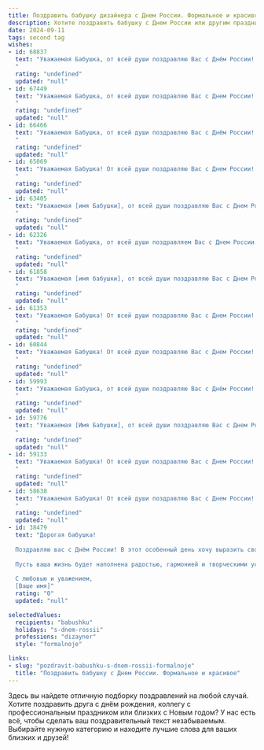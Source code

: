 ```yaml
---
title: Поздравить бабушку дизайнера с Днем России. Формальное и красивое
description: Хотите поздравить бабушку с Днем России или другим праздником? Наш ИИ создаст незабываемое поздравление, а вы обязательно выделитесь среди других.  
date: 2024-09-11
tags: second tag
wishes:
- id: 68837
  text: "Уважаемая Бабушка, от всей души поздравляю Вас с Днём России! Желаю Вам крепкого здоровья, благополучия и творческих успехов в Вашей работе дизайнера. Пусть этот праздник станет для Вас ярким и запоминающимся!
  "
  rating: "undefined"
  updated: "null"
- id: 67449
  text: "Уважаемая Бабушка, от всей души поздравляю Вас с Днем России! Желаю Вам крепкого здоровья, радости, мира и благополучия. Пусть Ваш талант дизайнера продолжает радовать всех вокруг красотой и оригинальностью.
  "
  rating: "undefined"
  updated: "null"
- id: 66466
  text: "Уважаемая Бабушка, от всей души поздравляю Вас с Днём России! Желаю Вам крепкого здоровья, благополучия и вдохновения в Вашей работе дизайнера. Пусть Ваша жизнь будет наполнена яркими красками, а Ваше творчество приносит радость Вам и окружающим!
  "
  rating: "undefined"
  updated: "null"
- id: 65069
  text: "Уважаемая Бабушка! От всей души поздравляю Вас с Днем России! Желаю Вам крепкого здоровья, благополучия и вдохновения в Вашей творческой профессии дизайнера. Пусть этот праздник станет для Вас символом гордости за нашу великую страну и вдохновлением на новые свершения!
  "
  rating: "undefined"
  updated: "null"
- id: 63405
  text: "Уважаемая [имя Бабушки], от всей души поздравляю Вас с Днем России!  Желаю Вам крепкого здоровья, благополучия и вдохновения в Вашем творчестве. Пусть Ваша работа дизайнера приносит радость и удовлетворение, а Ваша жизнь будет наполнена красотой и гармонией!
  "
  rating: "undefined"
  updated: "null"
- id: 62326
  text: "Уважаемая Бабушка, от всей души поздравляем Вас с Днем России! Желаем Вам крепкого здоровья, благополучия и долгих лет жизни. Пусть Ваша творческая натура, присущая истинному дизайнеру, всегда будет источником вдохновения и радости!
  "
  rating: "undefined"
  updated: "null"
- id: 61858
  text: "Уважаемая [имя бабушки], от всей души поздравляю Вас с Днем России! Желаю Вам крепкого здоровья, благополучия и долгих лет жизни. Пусть Ваша душа всегда будет полна радости, а сердце - теплотой. Пусть Ваш талант дизайнера продолжает радовать всех вокруг, создавая красоту и уют.
  "
  rating: "undefined"
  updated: "null"
- id: 61353
  text: "Уважаемая Бабушка! От всей души поздравляю Вас с Днем России! Желаю Вам крепкого здоровья, радости, мира и благополучия. Пусть Ваша жизнь будет наполнена светлыми и яркими событиями, а талант дизайнера приносит Вам удовлетворение и успех!
  "
  rating: "undefined"
  updated: "null"
- id: 60844
  text: "Уважаемая Бабушка! От всей души поздравляю Вас с Днем России! Желаю Вам крепкого здоровья, благополучия и долгих лет жизни, наполненных радостью и творческой энергией. Пусть Ваше дизайнерское мастерство и дальше радует нас своими яркими и оригинальными решениями!
  "
  rating: "undefined"
  updated: "null"
- id: 59993
  text: "Уважаемая Бабушка, от всей души поздравляю Вас с Днём России! Желаю Вам крепкого здоровья, благополучия и долгих лет жизни. Пусть Ваша творческая энергия, свойственная Вам, как талантливому дизайнеру, никогда не угасает. С праздником!
  "
  rating: "undefined"
  updated: "null"
- id: 59776
  text: "Уважаемая [Имя Бабушки], от всей души поздравляю Вас с Днем России! Желаю крепкого здоровья, благополучия и творческих успехов в Вашей профессии дизайнера. Пусть Ваш талант и мастерство продолжают радовать нас и вдохновлять на новые свершения.
  "
  rating: "undefined"
  updated: "null"
- id: 59133
  text: "Уважаемая Бабушка! От всей души поздравляю Вас с Днем России! Желаю Вам крепкого здоровья, благополучия и творческих успехов в Вашей работе дизайнера. Пусть каждый Ваш проект будет красивым и вдохновляющим!
  "
  rating: "undefined"
  updated: "null"
- id: 58638
  text: "Уважаемая Бабушка! От всей души поздравляю Вас с Днем России! Желаю Вам крепкого здоровья, благополучия и ярких творческих вдохновений. Пусть Ваш талант дизайнера приносит Вам радость и успех!
  "
  rating: "undefined"
  updated: "null"
- id: 38479
  text: "Дорогая бабушка!
  
  Поздравляю вас с Днём России! В этот особенный день хочу выразить свою безмерную благодарность за вашу любовь, мудрость и тепло, которые вы щедро дарите всем нам. Вы являетесь ярким примером мужества и терпения, и ваша профессиональная деятельность в дизайне вдохновляет нас на творчество и самовыражение.
  
  Пусть ваша жизнь будет наполнена радостью, гармонией и творческими успехами. Желаю здоровья, счастья и благополучия. С праздником, бабушка!
  
  С любовью и уважением,
  [Ваше имя]"
  rating: "0"
  updated: "null"

selectedValues:
  recipients: "babushku"
  holidays: "s-dnem-rossii"
  professions: "dizayner"
  style: "formalnoje"

links:
- slug: "pozdravit-babushku-s-dnem-rossii-formalnoje"
  title: "Поздравить бабушку с Днем России. Формальное и красивое"
---
```


Здесь вы найдете отличную подборку поздравлений на любой случай. 
Хотите поздравить друга с днём рождения, коллегу с профессиональным праздником или близких с Новым годом? У нас есть всё, чтобы сделать ваш поздравительный текст незабываемым. Выбирайте нужную категорию и находите лучшие слова для ваших близких и друзей!

